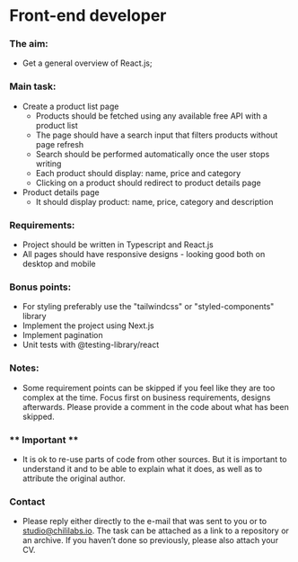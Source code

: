 # Front-end developer

### The aim:
- Get a general overview of React.js;

### Main task:
- Create a product list page
  - Products should be fetched using any available free API with a product list
  - The page should have a search input that filters products without page refresh
  - Search should be performed automatically once the user stops writing
  - Each product should display: name, price and category
  - Clicking on a product should redirect to product details page
- Product details page
  - It should display product: name, price, category and description

### Requirements:
- Project should be written in Typescript and React.js
- All pages should have responsive designs - looking good both on desktop and mobile

### Bonus points:
- For styling preferably use the "tailwindcss" or "styled-components" library
- Implement the project using Next.js
- Implement pagination
- Unit tests with @testing-library/react

### Notes:
- Some requirement points can be skipped if you feel like they are too complex at the time. Focus first on business requirements, designs afterwards. Please provide a comment in the code about what has been skipped.

### ** Important **
- It is ok to re-use parts of code from other sources. But it is important to understand it and to be able to explain what it does, as well as to attribute the original author.

### Contact
- Please reply either directly to the e-mail that was sent to you or to studio@chililabs.io. The task can be attached as a link to a repository or an archive. If you haven’t done so previously, please also attach your CV.
